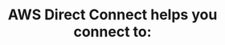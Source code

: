 ---
layout: answer
title: "AWS Direct Connect helps you connect to:"
blurb: "This definition is from Amazon VPC endpoint — Enables you to privately connect your VPC to supported AWS services and VPC endpoint services powered by P"
quid: 224
---
